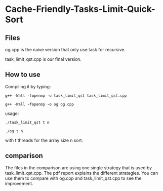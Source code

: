 # Cache-Friendly-Tasks-Limit-Quick-Sort
## Files
og.cpp is the naive version that only use task for recursive.

task_limit_qst.cpp is our final version.

## How to use
Compiling it by typing: 
```
g++ -Wall -fopenmp -o task_limit_qst task_limit_qst.cpp
```
```
g++ -Wall -fopenmp -o og og.cpp
```
usage: 
```
./task_limit_qst t n
```
```
./og t n
```
with t threads for the array size n sort.

## comparison
The files in the comparison are using one single strategy that is used by task_limit_qst.cpp. The pdf report explains the different strategies. You can use them to compare with og.cpp and task_limit_qst.cpp to see the improvement.

